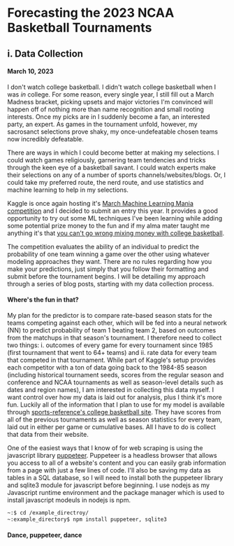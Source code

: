 # Forecasting the 2023 NCAA Basketball Tournaments
## i. Data Collection
#### March 10, 2023

I don't watch college basketball. I didn't watch college basketball when I was *in* college. For some reason, every single year, I still fill out a March Madness bracket, picking upsets and major victories I'm convinced will happen off of nothing more than name recognition and small rooting interests. Once my picks are in I suddenly become a fan, an interested party, an expert. As games in the tournament unfold, however, my sacrosanct selections prove shaky, my once-undefeatable chosen teams now incredibly defeatable.

There are ways in which I could become better at making my selections. I could watch games religiously, garnering team tendencies and tricks through the keen eye of a basketball savant. I could watch experts make their selections on any of a number of sports channels/websites/blogs. Or, I could take my preferred route, the nerd route, and use statistics and machine learning to help in my selections.

Kaggle is once again hosting it's [March Machine Learning Mania competition](https://www.kaggle.com/competitions/march-machine-learning-mania-2023/overview/description) and I decided to submit an entry this year. It provides a good opportunity to try out some ML techniques I've been learning while adding some potential prize money to the fun and if my alma mater taught me anything it's that [you can't go wrong mixing money with college basketball](https://en.wikipedia.org/wiki/1978%E2%80%9379_Boston_College_basketball_point-shaving_scandal). 

The competition evaluates the ability of an individual to predict the probability of one team winning a game over the other using whatever modeling approaches they want. There are no rules regarding how you make your predictions, just simply that you follow their formatting and submit before the tournament begins. I will be detailing my approach through a series of blog posts, starting with my data collection process.

#### Where's the fun in that?

My plan for the predictor is to compare rate-based season stats for the teams competing against each other, which will be fed into a neural network (NN) to predict probability of team 1 beating team 2, based on outcomes from the matchups in that season's tournament. I therefore need to collect two things: i. outcomes of every game for every tournament since 1985 (first tournament that went to 64+ teams) and ii. rate data for every team that competed in that tournament. While part of Kaggle's setup provides each competitor with a ton of data going back to the 1984-85 season (including historical tournament seeds, scores from the regular season and conference and NCAA tournaments as well as season-level details such as dates and region names), I am interested in collecting this data myself. I want control over how my data is laid out for analysis, plus I think it's more fun. Luckily all of the information that I plan to use for my model is available through [sports-reference's college basketball site](https://www.sports-reference.com/cbb/). They have scores from all of the previous tournaments as well as season statistics for every team, laid out in either per game or cumulative bases. All I have to do is collect that data from their website.

One of the easiest ways that I know of for web scraping is using the javascript library [puppeteer](https://pptr.dev/). Puppeteer is a headless browser that allows you access to all of a website's content and you can easily grab information from a page with just a few lines of code. I'll also be saving my data as tables in a SQL database, so I will need to install both the puppeteer library and sqlite3 module for javascript before beginning. I use nodejs as my Javascript runtime environment and the package manager which is used to install javascript modeuls in nodejs is npm.

```bash
~:$ cd /example_directroy/
~:example_directory$ npm install puppeteer, sqlite3
```



#### Dance, puppeteer, dance